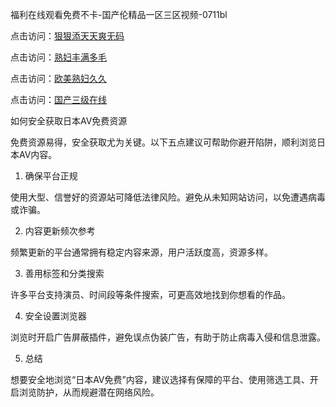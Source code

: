 福利在线观看免费不卡-国产伦精品一区三区视频-0711bl

点击访问：<a href="https://heiliaoxqkkct.pages.dev">狠狠添天天爽无码</a>

点击访问：<a href="https://heiliaoxqkkct.pages.dev">熟妇丰满多毛</a>

点击访问：<a href="https://heiliaoow5kzm.pages.dev">欧美熟妇久久</a>

点击访问：<a href="https://heiliaoga6s9v.pages.dev">国产三级在线</a>

如何安全获取日本AV免费资源

免费资源易得，安全获取尤为关键。以下五点建议可帮助你避开陷阱，顺利浏览日本AV内容。

1. 确保平台正规

使用大型、信誉好的资源站可降低法律风险。避免从未知网站访问，以免遭遇病毒或诈骗。

2. 内容更新频次参考

频繁更新的平台通常拥有稳定内容来源，用户活跃度高，资源多样。

3. 善用标签和分类搜索

许多平台支持演员、时间段等条件搜索，可更高效地找到你想看的作品。

4. 安全设置浏览器

浏览时开启广告屏蔽插件，避免误点伪装广告，有助于防止病毒入侵和信息泄露。

5. 总结

想要安全地浏览“日本AV免费”内容，建议选择有保障的平台、使用筛选工具、开启浏览防护，从而规避潜在网络风险。

<span style="display:none;">[Canonical link](https://github.com/bl071125/12696)</span>

